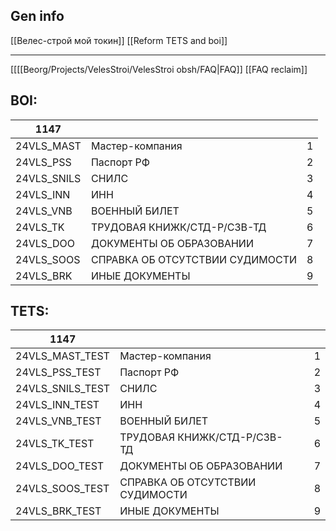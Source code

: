 ## Gen info
[[Велес-строй мой токин]]
[[Reform TETS and boi]]

---
[[[[Beorg/Projects/VelesStroi/VelesStroi obsh/FAQ|FAQ]]
[[FAQ reclaim]]
## BOI:

| 1147        |                                 |     |
| ----------- | ------------------------------- | --- |
| 24VLS_MAST  | Мастер-компания                 | 1   |
| 24VLS_PSS   | Паспорт РФ                      | 2   |
| 24VLS_SNILS | СНИЛС                           | 3   |
| 24VLS_INN   | ИНН                             | 4   |
| 24VLS_VNB   | ВОЕННЫЙ БИЛЕТ                   | 5   |
| 24VLS_TK    | ТРУДОВАЯ КНИЖК/СТД-Р/СЗВ-ТД     | 6   |
| 24VLS_DOO   | ДОКУМЕНТЫ ОБ ОБРАЗОВАНИИ        | 7   |
| 24VLS_SOOS  | СПРАВКА ОБ ОТСУТСТВИИ СУДИМОСТИ | 8   |
| 24VLS_BRK   | ИНЫЕ ДОКУМЕНТЫ                  | 9   |
## TETS:

| 1147             |                                 |     |     |
| ---------------- | ------------------------------- | --- | --- |
| 24VLS_MAST_TEST  | Мастер-компания                 |     | 1   |
| 24VLS_PSS_TEST   | Паспорт РФ                      |     | 2   |
| 24VLS_SNILS_TEST | СНИЛС                           |     | 3   |
| 24VLS_INN_TEST   | ИНН                             |     | 4   |
| 24VLS_VNB_TEST   | ВОЕННЫЙ БИЛЕТ                   |     | 5   |
| 24VLS_TK_TEST    | ТРУДОВАЯ КНИЖК/СТД-Р/СЗВ-ТД     |     | 6   |
| 24VLS_DOO_TEST   | ДОКУМЕНТЫ ОБ ОБРАЗОВАНИИ        |     | 7   |
| 24VLS_SOOS_TEST  | СПРАВКА ОБ ОТСУТСТВИИ СУДИМОСТИ |     | 8   |
| 24VLS_BRK_TEST   | ИНЫЕ ДОКУМЕНТЫ                  |     | 9   |
